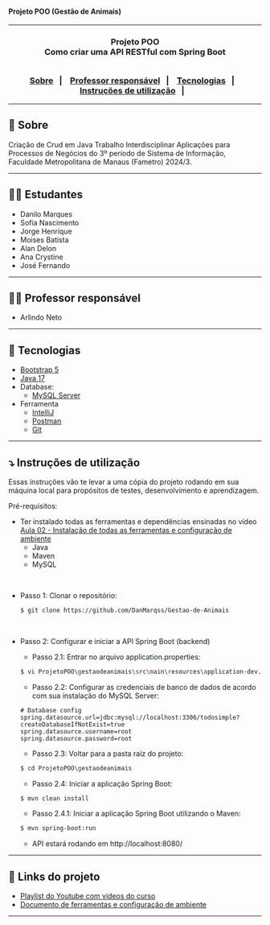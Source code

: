 <h4> Projeto POO (Gestão de Animais) </h4>

<hr>

<h3 align="center">
    Projeto POO
    <br>
    Como criar uma API RESTful com Spring Boot
    <br><br>
    <p align="center">
      <a href="#-sobre">Sobre</a>&nbsp;&nbsp;&nbsp;|&nbsp;&nbsp;&nbsp;
      <a href="#-professor-responsável">Professor responsável</a>&nbsp;&nbsp;&nbsp;|&nbsp;&nbsp;&nbsp;
      <a href="#-tecnologias">Tecnologias</a>&nbsp;&nbsp;&nbsp;|&nbsp;&nbsp;&nbsp;
      <a href="#-instruções-de-utilização">Instruções de utilização</a>&nbsp;&nbsp;&nbsp;|&nbsp;&nbsp;&nbsp;
  </p>
</h3>

<hr>

## 🔖 Sobre

Criação de Crud em Java Trabalho Interdisciplinar Aplicações para Processos de Negócios do 3º período de Sistema de Informação, Faculdade Metropolitana de Manaus (Fametro) 2024/3.

---

## 👨‍💻 Estudantes

* Danilo Marques
* Sofia Nascimento
* Jorge Henrique
* Moises Batista
* Alan Delon
* Ana Crystine
* José Fernando

---

## 👩‍🏫 Professor responsável

* Arlindo Neto

---

## 🚀 Tecnologias
 - [Bootstrap 5](https://getbootstrap.com/)
 - [Java 17](http://www.oracle.com/java/technologies/javase-downloads.html)
- Database:
  - [MySQL Server](https://dev.mysql.com/downloads/mysql/)
- Ferramenta
  - [IntelliJ](https://www.jetbrains.com/pt-br/ides/)
  - [Postman](http://www.postman.com/downloads/)
  - [Git](https://git-scm.com/downloads)

---

## ⤵ Instruções de utilização

Essas instruções vão te levar a uma cópia do projeto rodando em sua máquina local para propósitos de testes, desenvolvimento e aprendizagem.

Pré-requisitos:
- Ter instalado todas as ferramentas e dependências ensinadas no vídeo [Aula 02 - Instalação de todas as ferramentas e configuração de ambiente](https://youtu.be/WHJvBUADvCE)
  - Java
  - Maven
  - MySQL

<br>

- Passo 1: Clonar o repositório:
  ```bash
  $ git clone https://github.com/DanMarqss/Gestao-de-Animais
  ```

<br>

- Passo 2: Configurar e iniciar a API Spring Boot (backend)

  - Passo 2.1: Entrar no arquivo application.properties:
  ```bash
  $ vi ProjetoPOO\gestaodeanimais\src\main\resources\application-dev.properties
  ```

  - Passo 2.2: Configurar as credenciais de banco de dados de acordo com sua instalação do MySQL Server:
  ```proprieties
  # Database config
  spring.datasource.url=jdbc:mysql://localhost:3306/todosimple?createDatabaseIfNotExist=true
  spring.datasource.username=root
  spring.datasource.password=root
  ```

  - Passo 2.3: Voltar para a pasta raíz do projeto:
  ```bash
  $ cd ProjetoPOO\gestaodeanimais
  ```

  - Passo 2.4: Iniciar a aplicação Spring Boot:
  ```bash
  $ mvn clean install
  ```
  
    - Passo 2.4.1: Iniciar a aplicação Spring Boot utilizando o Maven:
  ```bash
  $ mvn spring-boot:run
  ```

  - API estará rodando em http://localhost:8080/

---

## 🔗 Links do projeto

- [Playlist do Youtube com vídeos do curso](https://www.youtube.com/watch?v=YcO-Q6yozmU&list=PLiXotHlANc8ptwP6wajo73OZo9Nh5i597)
- [Documento de ferramentas e configuração de ambiente](docs/Ferramentas%20e%20configura%C3%A7%C3%A3o%20do%20ambiente.pdf)

---
